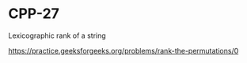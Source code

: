 # CPP-27
Lexicographic rank of a string








https://practice.geeksforgeeks.org/problems/rank-the-permutations/0

